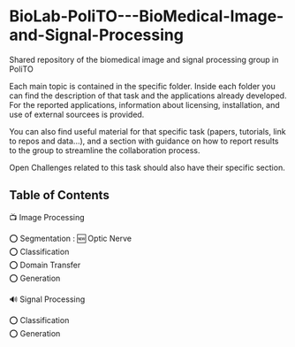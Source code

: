 # BioLab-PoliTO---BioMedical-Image-and-Signal-Processing
Shared repository of the biomedical image and signal processing group in PoliTO

Each main topic is contained in the specific folder. Inside each folder you can find the description of that task and the applications already developed. For the reported applications, information about licensing, installation, and use of external sourcees is provided.

You can also find useful material for that specific task (papers, tutorials, link to repos and data...), and a section with guidance on how to report results to the group to streamline the collaboration process. 

Open Challenges related to this task should also have their specific section.

## Table of Contents

:tv: Image Processing  

:o:  Segmentation : 🆕 Optic Nerve  
:o:  Classification  
:o:  Domain Transfer  
:o:  Generation  

🔊 Signal Processing  

:o: Classification  
:o: Generation  




